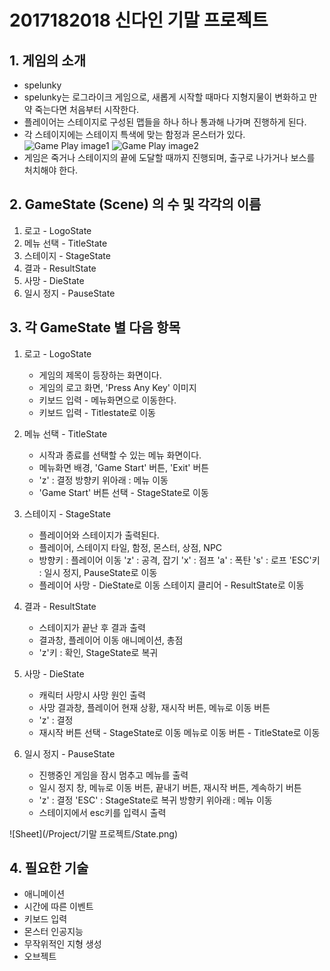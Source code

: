 # 2017182018 신다인 기말 프로젝트

## 1. 게임의 소개
 - spelunky
 - spelunky는 로그라이크 게임으로, 새롭게 시작할 때마다 지형지물이 변화하고 만약 죽는다면 처음부터 시작한다.
 - 플레이어는 스테이지로 구성된 맵들을 하나 하나 통과해 나가며 진행하게 된다.
 - 각 스테이지에는 스테이지 특색에 맞는 함정과 몬스터가 있다.
![Game Play image1](https://steamcdn-a.akamaihd.net/steam/apps/239350/ss_8fb56a4fb17d6c777c12952d6642652b063b5528.1920x1080.jpg)
![Game Play image2](https://steamcdn-a.akamaihd.net/steam/apps/239350/ss_b2d531be63261ac6627511b8a0ea7fe1c2ddb8b6.1920x1080.jpg)
 - 게임은 죽거나 스테이지의 끝에 도달할 때까지 진행되며, 출구로 나가거나 보스를 처치해야 한다.

## 2. GameState (Scene) 의 수 및 각각의 이름
 1. 로고 - LogoState
 2. 메뉴 선택 - TitleState
 3. 스테이지 - StageState
 4. 결과 - ResultState
 5. 사망 - DieState
 6. 일시 정지 - PauseState

## 3. 각 GameState 별 다음 항목
 1. 로고 - LogoState
 	- 게임의 제목이 등장하는 화면이다.
 	- 게임의 로고 화면, 'Press Any Key' 이미지
 	- 키보드 입력 - 메뉴화면으로 이동한다.
 	- 키보드 입력 - Titlestate로 이동

 2. 메뉴 선택 - TitleState
  	- 시작과 종료를 선택할 수 있는 메뉴 화면이다.
  	- 메뉴화면 배경, 'Game Start' 버튼, 'Exit' 버튼
  	- 'z' : 결정
  	  방향키 위아래 : 메뉴 이동 
  	- 'Game Start' 버튼 선택 - StageState로 이동

 3. 스테이지 - StageState
 	- 플레이어와 스테이지가 출력된다.
 	- 플레이어, 스테이지 타일, 함정, 몬스터, 상점, NPC
 	- 방향키 : 플레이어 이동
 	  'z' : 공격, 잡기
 	  'x' : 점프
 	  'a' : 폭탄
 	  's' : 로프
 	  'ESC'키 : 일시 정지, PauseState로 이동
 	- 플레이어 사망 - DieState로 이동 
 	  스테이지 클리어 - ResultState로 이동

 4. 결과 - ResultState
 	- 스테이지가 끝난 후 결과 출력
 	- 결과창, 플레이어 이동 애니메이션, 총점
 	- 'z'키 : 확인, StageState로 복귀
 5. 사망 - DieState
 	- 캐릭터 사망시 사망 원인 출력 
 	- 사망 결과창, 플레이어 현재 상황, 재시작 버튼, 메뉴로 이동 버튼
 	- 'z' : 결정
 	- 재시작 버튼 선택 - StageState로 이동 
 	  메뉴로 이동 버튼 - TitleState로 이동
 6. 일시 정지 - PauseState
 	- 진행중인 게임을 잠시 멈추고 메뉴를 출력
 	- 일시 정지 창, 메뉴로 이동 버튼, 끝내기 버튼, 재시작 버튼, 계속하기 버튼
 	- 'z' : 결정
 	  'ESC' : StageState로 복귀
  	  방향키 위아래 : 메뉴 이동 
 	- 스테이지에서 esc키를 입력시 출력

![Sheet](/Project/기말 프로젝트/State.png)

## 4. 필요한 기술
- 애니메이션
- 시간에 따른 이벤트
- 키보드 입력
- 몬스터 인공지능
- 무작위적인 지형 생성
- 오브젝트